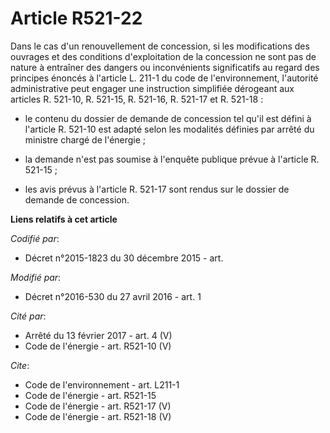 # Article R521-22

Dans le cas d'un renouvellement de concession, si les modifications des ouvrages et des conditions d'exploitation de la
concession ne sont pas de nature à entraîner des dangers ou inconvénients significatifs au regard des principes énoncés à
l'article L. 211-1 du code de l'environnement, l'autorité administrative peut engager une instruction simplifiée dérogeant
aux articles R. 521-10, R. 521-15, R. 521-16, R. 521-17 et R. 521-18 :

- le contenu du dossier de demande de concession tel qu'il est défini à l'article R. 521-10 est adapté selon les modalités
définies par arrêté du ministre chargé de l'énergie ;

- la demande n'est pas soumise à l'enquête publique prévue à l'article R. 521-15 ;

- les avis prévus à l'article R. 521-17 sont rendus sur le dossier de demande de concession.

**Liens relatifs à cet article**

_Codifié par_:

  - Décret n°2015-1823 du 30 décembre 2015 - art.

_Modifié par_:

  - Décret n°2016-530 du 27 avril 2016 - art. 1

_Cité par_:

  - Arrêté du 13 février 2017 - art. 4 (V)
  - Code de l'énergie - art. R521-10 (V)

_Cite_:

  - Code de l'environnement - art. L211-1
  - Code de l'énergie - art. R521-15
  - Code de l'énergie - art. R521-17 (V)
  - Code de l'énergie - art. R521-18 (V)
